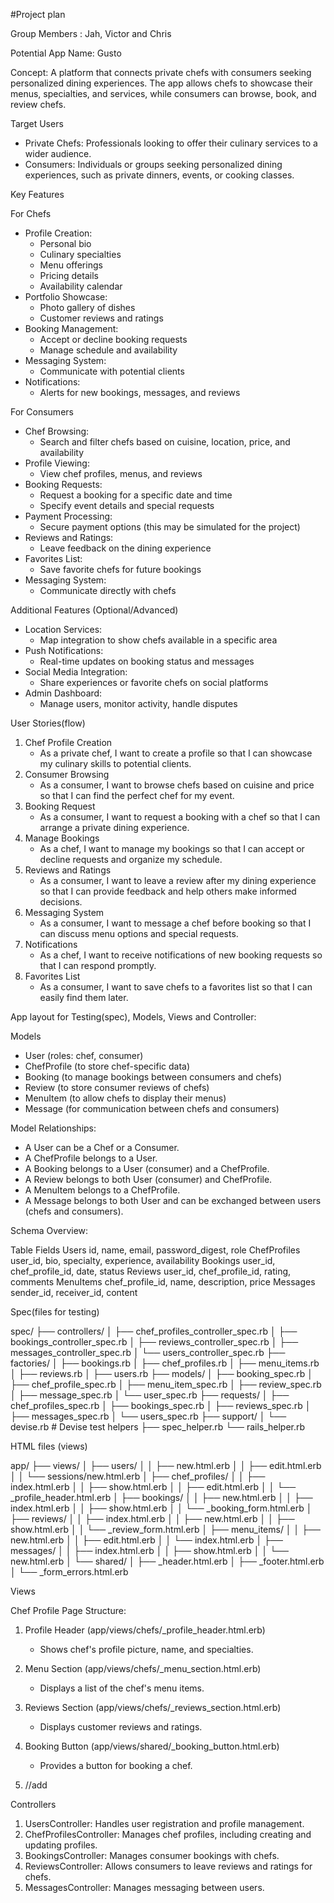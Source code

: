 #Project plan

Group Members : Jah, Victor and Chris 

Potential App Name: Gusto

Concept: A platform that connects private chefs with consumers seeking personalized dining experiences. The app allows chefs to showcase their menus, specialties, and services, while consumers can browse, book, and review chefs.

Target Users

* Private Chefs: Professionals looking to offer their culinary services to a wider audience.
* Consumers: Individuals or groups seeking personalized dining experiences, such as private dinners, events, or cooking classes.

Key Features

For Chefs
* Profile Creation:
    * Personal bio
    * Culinary specialties
    * Menu offerings
    * Pricing details
    * Availability calendar
* Portfolio Showcase:
    * Photo gallery of dishes
    * Customer reviews and ratings
* Booking Management:
    * Accept or decline booking requests
    * Manage schedule and availability
* Messaging System:
    * Communicate with potential clients
* Notifications:
    * Alerts for new bookings, messages, and reviews

For Consumers

* Chef Browsing:
    * Search and filter chefs based on cuisine, location, price, and availability
* Profile Viewing:
    * View chef profiles, menus, and reviews
* Booking Requests:
    * Request a booking for a specific date and time
    * Specify event details and special requests
* Payment Processing:
    * Secure payment options (this may be simulated for the project)
* Reviews and Ratings:
    * Leave feedback on the dining experience
* Favorites List:
    * Save favorite chefs for future bookings
* Messaging System:
    * Communicate directly with chefs

Additional Features (Optional/Advanced)

* Location Services:
    * Map integration to show chefs available in a specific area
* Push Notifications:
    * Real-time updates on booking status and messages
* Social Media Integration:
    * Share experiences or favorite chefs on social platforms
* Admin Dashboard:
    * Manage users, monitor activity, handle disputes

User Stories(flow)

1. Chef Profile Creation
    * As a private chef, I want to create a profile so that I can showcase my culinary skills to potential clients.
2. Consumer Browsing
    * As a consumer, I want to browse chefs based on cuisine and price so that I can find the perfect chef for my event.
3. Booking Request
    * As a consumer, I want to request a booking with a chef so that I can arrange a private dining experience.
4. Manage Bookings
    * As a chef, I want to manage my bookings so that I can accept or decline requests and organize my schedule.
5. Reviews and Ratings
    * As a consumer, I want to leave a review after my dining experience so that I can provide feedback and help others make informed decisions.
6. Messaging System
    * As a consumer, I want to message a chef before booking so that I can discuss menu options and special requests.
7. Notifications
    * As a chef, I want to receive notifications of new booking requests so that I can respond promptly.
8. Favorites List
    * As a consumer, I want to save chefs to a favorites list so that I can easily find them later.


App layout for Testing(spec), Models, Views and Controller:


Models

* User (roles: chef, consumer)
* ChefProfile (to store chef-specific data)
* Booking (to manage bookings between consumers and chefs)
* Review (to store consumer reviews of chefs)
* MenuItem (to allow chefs to display their menus)
* Message (for communication between chefs and consumers)

Model Relationships:

* A User can be a Chef or a Consumer.
* A ChefProfile belongs to a User.
* A Booking belongs to a User (consumer) and a ChefProfile.
* A Review belongs to both User (consumer) and ChefProfile.
* A MenuItem belongs to a ChefProfile.
* A Message belongs to both User and can be exchanged between users (chefs and consumers).

Schema Overview:

Table	Fields
Users	id, name, email, password_digest, role
ChefProfiles	user_id, bio, specialty, experience, availability
Bookings	user_id, chef_profile_id, date, status
Reviews	user_id, chef_profile_id, rating, comments
MenuItems	chef_profile_id, name, description, price
Messages	sender_id, receiver_id, content


Spec(files for testing)

spec/
├── controllers/
│   ├── chef_profiles_controller_spec.rb
│   ├── bookings_controller_spec.rb
│   ├── reviews_controller_spec.rb
│   ├── messages_controller_spec.rb
│   └── users_controller_spec.rb
├── factories/
│   ├── bookings.rb
│   ├── chef_profiles.rb
│   ├── menu_items.rb
│   ├── reviews.rb
│   ├── users.rb
├── models/
│   ├── booking_spec.rb
│   ├── chef_profile_spec.rb
│   ├── menu_item_spec.rb
│   ├── review_spec.rb
│   ├── message_spec.rb
│   └── user_spec.rb
├── requests/
│   ├── chef_profiles_spec.rb
│   ├── bookings_spec.rb
│   ├── reviews_spec.rb
│   ├── messages_spec.rb
│   └── users_spec.rb
├── support/
│   └── devise.rb  # Devise test helpers
├── spec_helper.rb
└── rails_helper.rb


HTML files (views)

app/
├── views/
│   ├── users/
│   │   ├── new.html.erb
│   │   ├── edit.html.erb
│   │   └── sessions/new.html.erb
│   ├── chef_profiles/
│   │   ├── index.html.erb
│   │   ├── show.html.erb
│   │   ├── edit.html.erb
│   │   └── _profile_header.html.erb
│   ├── bookings/
│   │   ├── new.html.erb
│   │   ├── index.html.erb
│   │   ├── show.html.erb
│   │   └── _booking_form.html.erb
│   ├── reviews/
│   │   ├── index.html.erb
│   │   ├── new.html.erb
│   │   ├── show.html.erb
│   │   └── _review_form.html.erb
│   ├── menu_items/
│   │   ├── new.html.erb
│   │   ├── edit.html.erb
│   │   └── index.html.erb
│   ├── messages/
│   │   ├── index.html.erb
│   │   ├── show.html.erb
│   │   └── new.html.erb
│   └── shared/
│       ├── _header.html.erb
│       ├── _footer.html.erb
│       └── _form_errors.html.erb


Views

Chef Profile Page Structure:
1. Profile Header (app/views/chefs/_profile_header.html.erb)
    * Shows chef's profile picture, name, and specialties.
2. Menu Section (app/views/chefs/_menu_section.html.erb)
    * Displays a list of the chef's menu items.
3. Reviews Section (app/views/chefs/_reviews_section.html.erb)
    * Displays customer reviews and ratings.
4. Booking Button (app/views/shared/_booking_button.html.erb)
    * Provides a button for booking a chef.

5. //add


Controllers 


1. UsersController: Handles user registration and profile management.
2. ChefProfilesController: Manages chef profiles, including creating and updating profiles.
3. BookingsController: Manages consumer bookings with chefs.
4. ReviewsController: Allows consumers to leave reviews and ratings for chefs.
5. MessagesController: Manages messaging between users.
